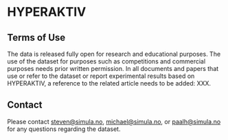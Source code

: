 # HYPERAKTIV


<!-- ## Cite
If you use this dataset in your research, Please cite the following paper: -->

## Terms of Use
The data is released fully open for research and educational purposes. The use of the dataset for purposes such as competitions and commercial purposes needs prior written permission. In all documents and papers that use or refer to the dataset or report experimental results based on HYPERAKTIV, a reference to the related article needs to be added: XXX.

## Contact
Please contact steven@simula.no, michael@simula.no, or paalh@simula.no for any questions regarding the dataset.
